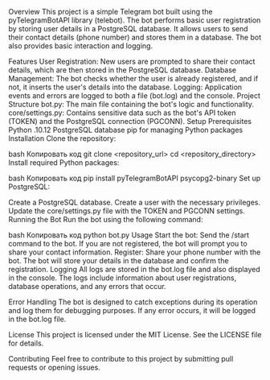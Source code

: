 Overview
This project is a simple Telegram bot built using the pyTelegramBotAPI library (telebot). The bot performs basic user registration by storing user details in a PostgreSQL database. It allows users to send their contact details (phone number) and stores them in a database. The bot also provides basic interaction and logging.

Features
User Registration: New users are prompted to share their contact details, which are then stored in the PostgreSQL database.
Database Management: The bot checks whether the user is already registered, and if not, it inserts the user's details into the database.
Logging: Application events and errors are logged to both a file (bot.log) and the console.
Project Structure
bot.py: The main file containing the bot's logic and functionality.
core/settings.py: Contains sensitive data such as the bot's API token (TOKEN) and the PostgreSQL connection (PGCONN).
Setup
Prerequisites
Python .10.12
PostgreSQL database
pip for managing Python packages
Installation
Clone the repository:

bash
Копировать код
git clone <repository_url>
cd <repository_directory>
Install required Python packages:

bash
Копировать код
pip install pyTelegramBotAPI psycopg2-binary
Set up PostgreSQL:

Create a PostgreSQL database.
Create a user with the necessary privileges.
Update the core/settings.py file with the TOKEN and PGCONN settings.
Running the Bot
Run the bot using the following command:

bash
Копировать код
python bot.py
Usage
Start the bot: Send the /start command to the bot. If you are not registered, the bot will prompt you to share your contact information.
Register: Share your phone number with the bot. The bot will store your details in the database and confirm the registration.
Logging
All logs are stored in the bot.log file and also displayed in the console. The logs include information about user registrations, database operations, and any errors that occur.

Error Handling
The bot is designed to catch exceptions during its operation and log them for debugging purposes. If any error occurs, it will be logged in the bot.log file.

License
This project is licensed under the MIT License. See the LICENSE file for details.

Contributing
Feel free to contribute to this project by submitting pull requests or opening issues.